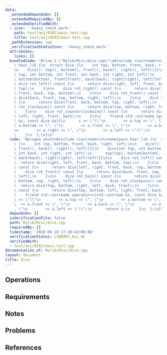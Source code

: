 ```yaml
---
data:
  _extendedDependsOn: []
  _extendedRequiredBy: []
  _extendedVerifiedWith:
  - icon: ':heavy_check_mark:'
    path: test/aoj/0502/main.test.cpp
    title: test/aoj/0502/main.test.cpp
  _pathExtension: cpp
  _verificationStatusIcon: ':heavy_check_mark:'
  attributes:
    links: []
  bundledCode: "#line 2 \"Mylib/Misc/dice.cpp\"\n#include <iostream>\n\nnamespace\
    \ haar_lib {\n  struct dice {\n    int top, bottom, front, back, right, left;\n\
    \n    dice(): top(), bottom(), front(), back(), right(), left(){}\n    dice(int\
    \ top, int bottom, int front, int back, int right, int left):\n      top(top),\
    \ bottom(bottom), front(front), back(back), right(right), left(left){}\n\n   \
    \ dice rot_left() const {\n      return dice(right, left, front, back, bottom,\
    \ top);\n    }\n\n    dice rot_right() const {\n      return dice(left, right,\
    \ front, back, top, bottom);\n    }\n\n    dice rot_front() const {\n      return\
    \ dice(back, front, top, bottom, right, left);\n    }\n\n    dice rot_back() const\
    \ {\n      return dice(front, back, bottom, top, right, left);\n    }\n\n    dice\
    \ rot_clockwise() const {\n      return dice(top, bottom, right, left, back, front);\n\
    \    }\n\n    dice rot_counterclockwise() const {\n      return dice(top, bottom,\
    \ left, right, front, back);\n    }\n\n    friend std::ostream& operator<<(std::ostream\
    \ &s, const dice &a){\n      s << \"(\"\n        << a.top << \", \"\n        <<\
    \ a.bottom << \", \"\n        << a.front << \", \"\n        << a.back << \", \"\
    \n        << a.right << \", \"\n        << a.left << \")\";\n      return s;\n\
    \    }\n  };\n}\n"
  code: "#pragma once\n#include <iostream>\n\nnamespace haar_lib {\n  struct dice\
    \ {\n    int top, bottom, front, back, right, left;\n\n    dice(): top(), bottom(),\
    \ front(), back(), right(), left(){}\n    dice(int top, int bottom, int front,\
    \ int back, int right, int left):\n      top(top), bottom(bottom), front(front),\
    \ back(back), right(right), left(left){}\n\n    dice rot_left() const {\n    \
    \  return dice(right, left, front, back, bottom, top);\n    }\n\n    dice rot_right()\
    \ const {\n      return dice(left, right, front, back, top, bottom);\n    }\n\n\
    \    dice rot_front() const {\n      return dice(back, front, top, bottom, right,\
    \ left);\n    }\n\n    dice rot_back() const {\n      return dice(front, back,\
    \ bottom, top, right, left);\n    }\n\n    dice rot_clockwise() const {\n    \
    \  return dice(top, bottom, right, left, back, front);\n    }\n\n    dice rot_counterclockwise()\
    \ const {\n      return dice(top, bottom, left, right, front, back);\n    }\n\n\
    \    friend std::ostream& operator<<(std::ostream &s, const dice &a){\n      s\
    \ << \"(\"\n        << a.top << \", \"\n        << a.bottom << \", \"\n      \
    \  << a.front << \", \"\n        << a.back << \", \"\n        << a.right << \"\
    , \"\n        << a.left << \")\";\n      return s;\n    }\n  };\n}\n"
  dependsOn: []
  isVerificationFile: false
  path: Mylib/Misc/dice.cpp
  requiredBy: []
  timestamp: '2020-09-16 17:10:42+09:00'
  verificationStatus: LIBRARY_ALL_AC
  verifiedWith:
  - test/aoj/0502/main.test.cpp
documentation_of: Mylib/Misc/dice.cpp
layout: document
title: Dice
---
```


## Operations

## Requirements

## Notes

## Problems

## References
